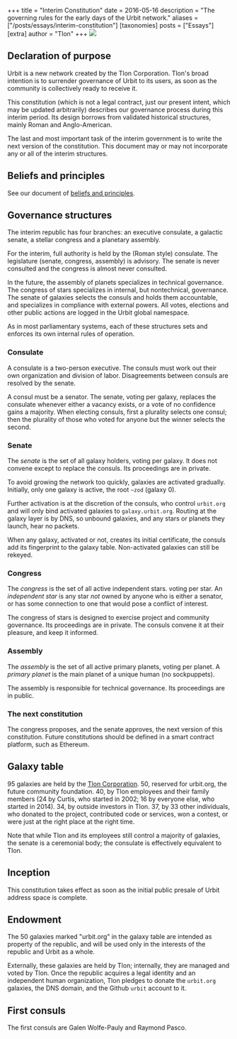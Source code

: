 +++
title = "Interim Constitution"
date = 2016-05-16
description = "The governing rules for the early days of the Urbit network."
aliases = ["/posts/essays/interim-constitution"]
[taxonomies]
posts = ["Essays"]
[extra]
author = "Tlon"
+++
![](https://media.urbit.org/site/blog-7.jpg)

## Declaration of purpose

Urbit is a new network created by the Tlon Corporation.  Tlon's
broad intention is to surrender governance of Urbit to its users,
as soon as the community is collectively ready to receive it.

This constitution (which is not a legal contract, just our present
intent, which may be updated arbitrarily) describes our governance
process during this interim period.  Its design borrows from validated
historical structures, mainly Roman and Anglo-American.

The last and most important task of the interim government is to
write the next version of the constitution.  This document may or
may not incorporate any or all of the interim structures.

## Beliefs and principles

See our document of [beliefs and principles](../beliefs-and-principles).

## Governance structures

The interim republic has four branches: an executive consulate, a
galactic senate, a stellar congress and a planetary assembly.

For the interim, full authority is held by the (Roman style)
consulate.  The legislature (senate, congress, assembly) is
advisory.  The senate is never consulted and the congress is
almost never consulted.

In the future, the assembly of planets specializes in technical
governance.  The congress of stars specializes in internal, but
nontechnical, governance.  The senate of galaxies selects the
consuls and holds them accountable, and specializes in compliance
with external powers.  All votes, elections and other public
actions are logged in the Urbit global namespace.

As in most parliamentary systems, each of these structures sets
and enforces its own internal rules of operation.

### Consulate

A consulate is a two-person executive.  The consuls must work out
their own organization and division of labor.  Disagreements
between consuls are resolved by the senate.

A consul must be a senator.  The senate, voting per galaxy,
replaces the consulate whenever either a vacancy exists, or a
vote of no confidence gains a majority.  When electing consuls,
first a plurality selects one consul; then the plurality of those
who voted for anyone but the winner selects the second.

### Senate

The _senate_ is the set of all galaxy holders, voting per galaxy.
It does not convene except to replace the consuls.  Its
proceedings are in private.

To avoid growing the network too quickly, galaxies are activated
gradually.  Initially, only one galaxy is active, the root `~zod`
(galaxy 0).

Further activation is at the discretion of the consuls, who
control `urbit.org` and will only bind activated galaxies to
`galaxy.urbit.org`.  Routing at the galaxy layer is by DNS, so
unbound galaxies, and any stars or planets they launch, hear no
packets.

When any galaxy, activated or not, creates its initial
certificate, the consuls add its fingerprint to the galaxy table.
Non-activated galaxies can still be rekeyed.

### Congress

The _congress_ is the set of all active independent stars.
voting per star.  An _independent star_ is any star _not_ owned
by anyone who is either a senator, or has some connection to one
that would pose a conflict of interest.

The congress of stars is designed to exercise project and
community governance.  Its proceedings are in private.  The
consuls convene it at their pleasure, and keep it informed.

### Assembly

The _assembly_ is the set of all active primary planets, voting
per planet.  A _primary planet_ is the main planet of a unique
human (no sockpuppets).

The assembly is responsible for technical governance.  Its
proceedings are in public.

### The next constitution

The congress proposes, and the senate approves, the next version
of this constitution.  Future constitutions should be defined in
a smart contract platform, such as Ethereum.

## Galaxy table

95 galaxies are held by the [Tlon Corporation](https://tlon.io/).  50,
reserved for urbit.org, the future community foundation.  40, by
Tlon employees and their family members (24 by Curtis, who
started in 2002; 16 by everyone else, who started in 2014).  34,
by outside investors in Tlon.  37, by 33 other individuals, who
donated to the project, contributed code or services, won a
contest, or were just at the right place at the right time.

Note that while Tlon and its employees still control a majority
of galaxies, the senate is a ceremonial body; the consulate is
effectively equivalent to Tlon.

## Inception

This constitution takes effect as soon as the initial public
presale of Urbit address space is complete.

## Endowment

The 50 galaxies marked "urbit.org" in the galaxy table are
intended as property of the republic, and will be used only in
the interests of the republic and Urbit as a whole.

Externally, these galaxies are held by Tlon; internally, they are
managed and voted by Tlon.  Once the republic acquires a legal
identity and an independent human organization, Tlon pledges to
donate the `urbit.org` galaxies, the DNS domain, and the Github
`urbit` account to it.

## First consuls

The first consuls are Galen Wolfe-Pauly and Raymond Pasco.
